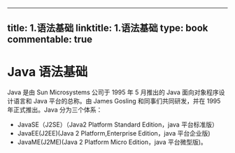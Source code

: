 
---
title: 1.语法基础
linktitle: 1.语法基础
type: book
commentable: true
---

# Java 语法基础

Java 是由 Sun Microsystems 公司于 1995 年 5 月推出的 Java 面向对象程序设计语言和 Java 平台的总称。由 James Gosling 和同事们共同研发，并在 1995 年正式推出。Java 分为三个体系：

- JavaSE（J2SE）（Java2 Platform Standard Edition，java 平台标准版）
- JavaEE(J2EE)(Java 2 Platform,Enterprise Edition，java 平台企业版)
- JavaME(J2ME)(Java 2 Platform Micro Edition，java 平台微型版)。

    